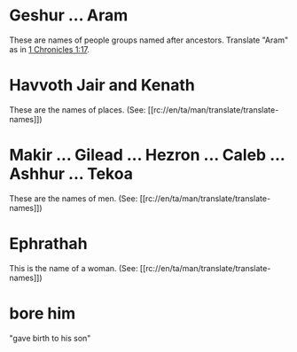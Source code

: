 # Geshur ... Aram

These are names of people groups named after ancestors. Translate "Aram" as in [1 Chronicles 1:17](../01/17.md).

# Havvoth Jair and Kenath

These are the names of places. (See: [[rc://en/ta/man/translate/translate-names]])

# Makir ... Gilead ... Hezron ... Caleb ... Ashhur ... Tekoa

These are the names of men. (See: [[rc://en/ta/man/translate/translate-names]])

# Ephrathah

This is the name of a woman. (See: [[rc://en/ta/man/translate/translate-names]])

# bore him

"gave birth to his son"